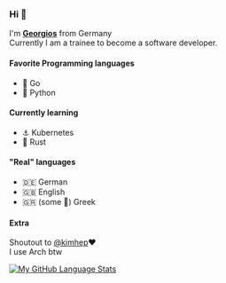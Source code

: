 ### Hi 👋
I'm [**Georgios**](https://github.com/gKits) from Germany  
Currently I am a trainee to become a software developer.

#### Favorite Programming languages
- 🔵 Go
- 🐍 Python

#### Currently learning
- ⚓ Kubernetes
- 🦀 Rust

#### "Real" languages
- 🇩🇪 German
- 🇬🇧 English
- 🇬🇷 (some 🤏) Greek

#### Extra
Shoutout to [@kimhep](https://github.com/kimhep)❤️  
I use Arch btw

[![My GitHub Language Stats](https://github-readme-stats.vercel.app/api/top-langs/?username=gKits&langs_count=5&theme=tokyonight)]()

<!---
gKits/gKits is a ✨ special ✨ repository because its `README.md` (this file) appears on your GitHub profile.
You can click the Preview link to take a look at your changes.
--->

